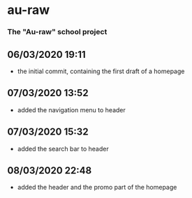 # au-raw
### The "Au-raw" school project

## 06/03/2020 19:11
- the initial commit, containing the first draft of a homepage

## 07/03/2020 13:52
- added the navigation menu to header

## 07/03/2020 15:32
- added the search bar to header

## 08/03/2020 22:48
- added the header and the promo part of the homepage
